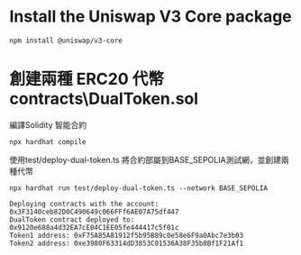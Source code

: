 # Install the Uniswap V3 Core package

```npm install @uniswap/v3-core```

# 創建兩種 ERC20 代幣 contracts\DualToken.sol

編譯Solidity 智能合約
```shell
npx hardhat compile
```

使用test/deploy-dual-token.ts 將合約部屬到BASE_SEPOLIA測試網，並創建兩種代幣
```shell
npx hardhat run test/deploy-dual-token.ts --network BASE_SEPOLIA
```
```
Deploying contracts with the account: 0x3F3140ceb82D0C490649c066FFf6AE07A75df447
DualToken contract deployed to: 0x9120e688a4d32EA7cE04C1EE05fe444417c5f01c
Token1 address: 0xF75A85A81912f5b95B89c0e58e6F9a0Abc7e3b03
Token2 address: 0xe3980F63314dD3853C01536A38F35b8Bf1F21Af1
```
